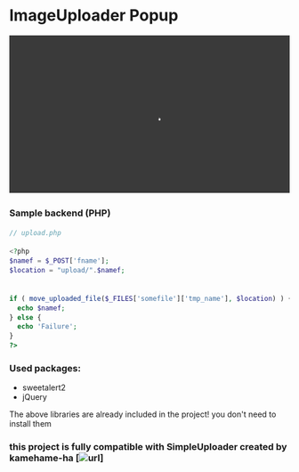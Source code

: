 # ImageUploader Popup
![](screenshots/2022-03-15-13-50-43-Trim.gif)

### Sample backend (PHP)
```php
// upload.php

<?php
$namef = $_POST['fname'];
$location = "upload/".$namef;


if ( move_uploaded_file($_FILES['somefile']['tmp_name'], $location) ) { 
  echo $namef; 
} else { 
  echo 'Failure'; 
}
?>
```


### Used packages:
* sweetalert2
* jQuery

The above libraries are already included in the project! you don't need to install them

### this project is fully compatible with SimpleUploader created by kamehame-ha [![url](https://github.com/kamehame-ha/simple-uploader)]
